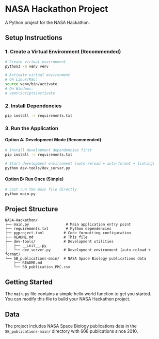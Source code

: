 # NASA Hackathon Project

A Python project for the NASA Hackathon.

## Setup Instructions

### 1. Create a Virtual Environment (Recommended)
```bash
# Create virtual environment
python3 -m venv venv

# Activate virtual environment
# On Linux/Mac:
source venv/bin/activate
# On Windows:
# venv\Scripts\activate
```

### 2. Install Dependencies
```bash
pip install -r requirements.txt
```

### 3. Run the Application

#### Option A: Development Mode (Recommended)
```bash
# Install development dependencies first
pip install -r requirements.txt

# Start development environment (auto-reload + auto-format + linting)
python dev-tools/dev_server.py
```

#### Option B: Run Once (Simple)
```bash
# Just run the main file directly
python main.py
```

## Project Structure
```
NASA-Hackathon/
├── main.py                 # Main application entry point
├── requirements.txt        # Python dependencies
├── pyproject.toml         # Code formatting configuration
├── README.md              # This file
├── dev-tools/             # Development utilities
│   ├── __init__.py
│   └── dev_server.py      # Development environment (auto-reload + format)
└── SB_publications-main/  # NASA Space Biology publications data
    ├── README.md
    └── SB_publication_PMC.csv
```

## Getting Started
The `main.py` file contains a simple hello world function to get you started. You can modify this file to build your NASA Hackathon project.

## Data
The project includes NASA Space Biology publications data in the `SB_publications-main/` directory with 608 publications since 2010.

